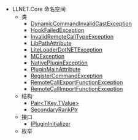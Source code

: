 - LLNET.Core 命名空间
  - 类
    - [DynamicCommandInvalidCastException](Class/DynamicCommandInvalidCastException/DynamicCommandInvalidCastException.md)
    - [HookFailedException](Class/HookFailedException/HookFailedException.md)
    - [InvalidRemoteCallTypeException](Class/InvalidRemoteCallTypeException/InvalidRemoteCallTypeException.md)
    - [LibPathAttribute](Class/LibPathAttribute/LibPathAttribute.md)
    - [LiteLoaderDotNETException](Class/LiteLoaderDotNETException/LiteLoaderDotNETException.md)
    - [MCException](Class/MCException/MCException.md)
    - [NativePluginException](Class/NativePluginException/NativePluginException.md)
    - [PluginMainAttribute](Class/PluginMainAttribute/PluginMainAttribute.md)
    - [RegisterCommandException](Class/RegisterCommandException/RegisterCommandException.md)
    - [RemoteCallExportFunctionException](Class/RemoteCallExportFunctionException/RemoteCallExportFunctionException.md)
    - [RemoteCallImportFunctionException](Class/RemoteCallImportFunctionException/RemoteCallImportFunctionException.md)
  - 结构
    - [Pair<TKey,TValue>](Struct/Pair/Pair.md)
    - [SecondaryRankPtr](Struct/SecondaryRankPtr/SecondaryRankPtr.md)
  - 接口
    - [IPluginInitializer](Interface/IPluginInitializer/IPluginInitializer.md)
  - 枚举